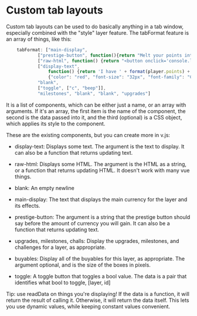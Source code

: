# Custom tab layouts

Custom tab layouts can be used to do basically anything in a tab window, especially combined with the "style" layer feature. The tabFormat feature is an array of things, like this:

```js
    tabFormat: ["main-display",
            ["prestige-button", function(){return "Melt your points into "}],
            ["raw-html", function() {return "<button onclick='console.log(`yeet`)'>'HI'</button>"}],
            ["display-text",
                function() {return 'I have ' + format(player.points) + ' pointy points!'},
                {"color": "red", "font-size": "32px", "font-family": "Comic Sans MS"}],
            "blank",
            ["toggle", ["c", "beep"]],
            "milestones", "blank", "blank", "upgrades"]
```

It is a list of components, which can be either just a name, or an array with arguments. If it's an array, the first item is the name of the component, the second is the data passed into it, and the third (optional) is a CSS object,
which applies its style to the component.

These are the existing components, but you can create more in v.js:

- display-text: Displays some text. The argument is the text to display. It can also be a function that returns updating text.

- raw-html: Displays some HTML. The argument is the HTML as a string, or a function that returns updating HTML.
            It doesn't work with many vue things.

- blank: An empty newline

- main-display: The text that displays the main currency for the layer and its effects.

- prestige-button: The argument is a string that the prestige button should say before the amount of
                   currency you will gain. It can also be a function that returns updating text.

- upgrades, milestones, challs: Display the upgrades, milestones, and challenges for a layer, as appropriate.

- buyables: Display all of the buyables for this layer, as appropriate. The argument optional, and is the size of the
            boxes in pixels.

- toggle: A toggle button that toggles a bool value. The data is a pair that identifies what bool to toggle, [layer, id]


Tip: use readData on things you're displaying! If the data is a function, it will return the result of calling it.
    Otherwise, it will return the data itself. This lets you use dynamic values, while keeping constant values convenient.